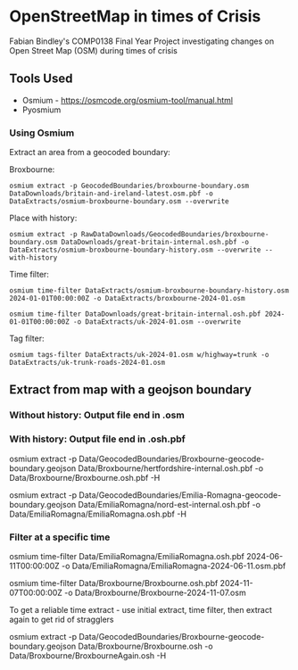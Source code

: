 # OpenStreetMap in times of Crisis
Fabian Bindley's COMP0138 Final Year Project investigating changes on Open Street Map (OSM) during times of crisis

## Tools Used
* Osmium - https://osmcode.org/osmium-tool/manual.html
* Pyosmium




### Using Osmium
Extract an area from a geocoded boundary:

Broxbourne:
```
osmium extract -p GeocodedBoundaries/broxbourne-boundary.osm DataDownloads/britain-and-ireland-latest.osm.pbf -o DataExtracts/osmium-broxbourne-boundary.osm --overwrite
```
Place with history:
```
osmium extract -p RawDataDownloads/GeocodedBoundaries/broxbourne-boundary.osm DataDownloads/great-britain-internal.osh.pbf -o DataExtracts/osmium-broxbourne-boundary-history.osm --overwrite --with-history
```

Time filter:
```
osmium time-filter DataExtracts/osmium-broxbourne-boundary-history.osm 2024-01-01T00:00:00Z -o DataExtracts/broxbourne-2024-01.osm
```
```
osmium time-filter DataDownloads/great-britain-internal.osh.pbf 2024-01-01T00:00:00Z -o DataExtracts/uk-2024-01.osm --overwrite
```

Tag filter:
```
osmium tags-filter DataExtracts/uk-2024-01.osm w/highway=trunk -o DataExtracts/uk-trunk-roads-2024-01.osm

```

## Extract from map with a geojson boundary
### Without history: Output file end in .osm



### With history: Output file end in .osh.pbf

osmium extract -p Data/GeocodedBoundaries/Broxbourne-geocode-boundary.geojson Data/Broxbourne/hertfordshire-internal.osh.pbf -o  Data/Broxbourne/Broxbourne.osh.pbf -H

osmium extract -p Data/GeocodedBoundaries/Emilia-Romagna-geocode-boundary.geojson Data/EmiliaRomagna/nord-est-internal.osh.pbf -o  Data/EmiliaRomagna/EmiliaRomagna.osh.pbf -H

### Filter at a specific time 
osmium time-filter Data/EmiliaRomagna/EmiliaRomagna.osh.pbf 2024-06-11T00:00:00Z -o Data/EmiliaRomagna/EmiliaRomagna-2024-06-11.osm.pbf

osmium time-filter Data/Broxbourne/Broxbourne.osh.pbf 2024-11-07T00:00:00Z -o Data/Broxbourne/Broxbourne-2024-11-07.osm


To get a reliable time extract - use initial extract, time filter, then extract again to get rid of stragglers


osmium extract -p Data/GeocodedBoundaries/Broxbourne-geocode-boundary.geojson Data/Broxbourne/Broxbourne.osh -o  Data/Broxbourne/BroxbourneAgain.osh -H